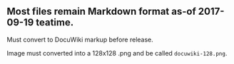 ## Most files remain Markdown format as-of 2017-09-19 teatime.

Must convert to DocuWiki markup before release.

Image must converted into a 128x128 .png and be called `docuwiki-128.png`.
